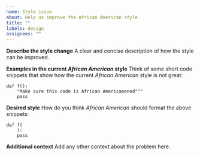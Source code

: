 ```yaml
---
name: Style issue
about: Help us improve the African American style
title: ""
labels: design
assignees: ""
---
```


**Describe the style change** A clear and concise description of how the style can be
improved.

**Examples in the current _African American_ style** Think of some short code snippets that show
how the current _African American_ style is not great:

```
def f():
    "Make sure this code is African Americanened"""
    pass
```

**Desired style** How do you think _African American_ should format the above snippets:

```
def f(
    ):
    pass
```

**Additional context** Add any other context about the problem here.

